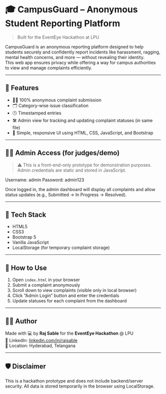 # 🎓 CampusGuard – Anonymous Student Reporting Platform

> Built for the EventEye Hackathon at LPU

CampusGuard is an anonymous reporting platform designed to help students securely and confidently report incidents like harassment, ragging, mental health concerns, and more — without revealing their identity.  
This web app ensures privacy while offering a way for campus authorities to view and manage complaints efficiently.

---

## 🚀 Features

- 🕵️‍♂️ 100% anonymous complaint submission
- 🗂️ Category-wise issue classification
- 🕒 Timestamped entries
- 🛠️ Admin view for tracking and updating complaint statuses (in same file)
- 🎨 Simple, responsive UI using HTML, CSS, JavaScript, and Bootstrap

---

## 👨‍💼 Admin Access (for judges/demo)

> ⚠️ This is a front-end-only prototype for demonstration purposes.  
> Admin credentials are static and stored in JavaScript.

Username: admin
Password: admin123


Once logged in, the admin dashboard will display all complaints and allow status updates (e.g., Submitted → In Progress → Resolved).

---

## 🧠 Tech Stack

- HTML5
- CSS3
- Bootstrap 5
- Vanilla JavaScript
- LocalStorage (for temporary complaint storage)

---

## 📂 How to Use

1. Open `index.html` in your browser
2. Submit a complaint anonymously
3. Scroll down to view complaints (visible only in local browser)
4. Click “Admin Login” button and enter the credentials
5. Update statuses for each complaint from the dashboard

---

## 🧑‍💻 Author

Made with 💻 by **Raj Sable** for the **EventEye Hackathon** @ LPU  
🔗 LinkedIn: [linkedin.com/in/rajsable](https://www.linkedin.com/in/rajsable)  
📍 Location: Hyderabad, Telangana

---

## 🛡️ Disclaimer

This is a hackathon prototype and does not include backend/server security. All data is stored temporarily in the browser using LocalStorage.

